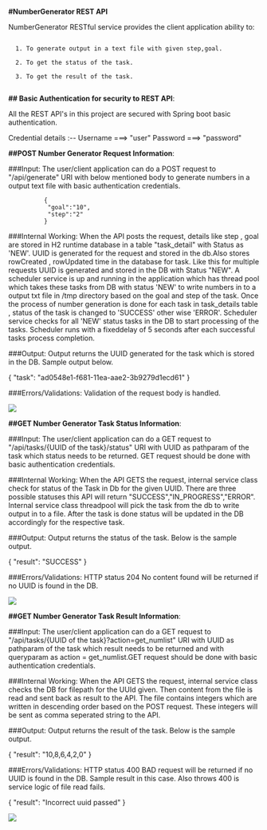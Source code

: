 **#NumberGenerator REST API**

NumberGenerator RESTful service provides the client application ability to:
```
  
  1. To generate output in a text file with given step,goal.
	
  2. To get the status of the task.
	
  3. To get the result of the task.
  
```

**## Basic Authentication for security to REST API**:

All the REST API's in this project are secured with Spring boot basic authentication.

Credential details :-- Username ===> "user"
                       Password ===> "password"


	
 **##POST Number Generator Request Information**:
	
###Input: The user/client application can do a POST request to "/api/generate" URI with below mentioned body to generate numbers in a output text file
                  with basic authentication credentials.
                  
              {
               "goal":"10",
               "step":"2"
              }

###Internal Working: When the API posts the request, details like step , goal are stored in H2 runtime database in a table "task_detail" with Status as 'NEW'. UUID is generated for 
                      the request and stored in the db.Also stores rowCreated , rowUpdated time in the database for task. Like this for multiple requests UUID is generated and stored in the DB with Status "NEW". 
                      A scheduler service is up and running in the application which has thread pool which takes these tasks from DB with status 'NEW' to write numbers in to a output txt file in /tmp directory
                      based on the goal and step of the task. Once the process of number generation is done for each task in task_details table , status of the task is changed to 'SUCCESS' other wise 'ERROR'. Scheduler service checks for all 'NEW' status tasks in the DB to start processing of the tasks. Scheduler runs with a fixeddelay of 5 seconds after each successful tasks process completion.

###Output: Output returns the UUID generated for the task which is stored in the DB. Sample output below.

{
    "task": "ad0548e1-f681-11ea-aae2-3b9279d1ecd61"
}

###Errors/Validations: Validation of the request body is handled.

![](images/GETAPI.PNG)


**##GET Number Generator Task Status Information**:
	
###Input: The user/client application can do a GET request to "/api/tasks/{UUID of the task}/status" URI with UUID as pathparam of the task which status needs to be returned.
           GET request should be done with basic authentication credentials.
                  
             

###Internal Working: When the API GETS the request, internal service class check for status of the Task in Db for the given UUID. There are three possible statuses this API will return "SUCCESS","IN_PROGRESS","ERROR". Internal service class threadpool will pick the task from the db to write output in to a file. After the task is done status will be updated in the DB accordingly for the respective task.

###Output: Output returns the status of the task. Below is the sample output.

{
    "result": "SUCCESS"
}

###Errors/Validations: HTTP status 204 No content found will be returned if no UUID is found in the DB.

![](images/GETAPI.PNG)


**##GET Number Generator Task Result Information**:
	
###Input: The user/client application can do a GET request to "/api/tasks/{UUID of the task}?action=get_numlist" URI with UUID as pathparam of the task which result needs to be returned and with queryparam as action = get_numlist.GET request should be done with basic authentication credentials.
                  
             

###Internal Working: When the API GETS the request, internal service class checks the DB for filepath for the UUId given. Then content from the file is read and sent back  as result to the API. The file contains integers which are written in descending order based on the POST request. These integers will be sent as comma seperated string to the API.



###Output: Output returns the result of the task. Below is the sample output.

{
    "result": "10,8,6,4,2,0"
}

###Errors/Validations: HTTP status 400 BAD request will be returned if no UUID is found in the DB. Sample result in this case. Also throws 400 is service logic of file read fails.

{
    "result": "Incorrect uuid passed"
}

![](images/GETAPI.PNG)



